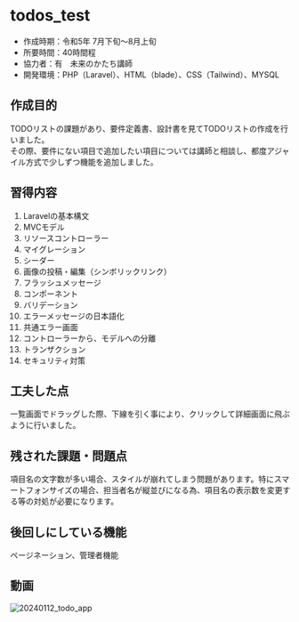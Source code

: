 # todos_test
- 作成時期：令和5年 7月下旬～8月上旬
- 所要時間：40時間程
- 協力者：有　未来のかたち講師
- 開発環境：PHP（Laravel）、HTML（blade）、CSS（Tailwind）、MYSQL


## 作成目的
TODOリストの課題があり、要件定義書、設計書を見てTODOリストの作成を行いました。  
その際、要件にない項目で追加したい項目については講師と相談し、都度アジャイル方式で少しずつ機能を追加しました。


## 習得内容
1. Laravelの基本構文
1. MVCモデル
1. リソースコントローラー
1. マイグレーション
1. シーダー
1. 画像の投稿・編集（シンボリックリンク）
1. フラッシュメッセージ
1. コンポーネント
1. バリデーション
1. エラーメッセージの日本語化
1. 共通エラー画面
1. コントローラーから、モデルへの分離
1. トランザクション
1. セキュリティ対策


## 工夫した点
一覧画面でドラッグした際、下線を引く事により、クリックして詳細画面に飛ぶように行いました。


## 残された課題・問題点
項目名の文字数が多い場合、スタイルが崩れてしまう問題があります。特にスマートフォンサイズの場合、担当者名が縦並びになる為、項目名の表示数を変更する等の対処が必要になります。

## 後回しにしている機能
ページネーション、管理者機能

## 動画
![20240112_todo_app](https://github.com/Kacasss/todos_test/assets/91928341/09bc7ade-8d2a-4afc-9420-a2be1ec40975)

